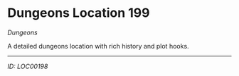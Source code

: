 # Dungeons Location 199

*Dungeons*

A detailed dungeons location with rich history and plot hooks.

---
*ID: LOC00198*
